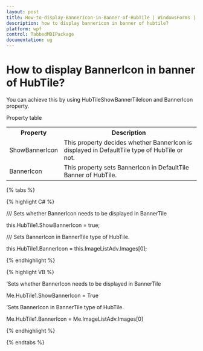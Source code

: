 ```yaml
---
layout: post
title: How-to-display-BannerIcon-in-Banner-of-HubTile | WindowsForms | Syncfusion
description: how to display bannericon in banner of hubtile?
platform: wpf
control: TabbedMDIPackage
documentation: ug
---
```


# How to display BannerIcon in banner of HubTile?

You can achieve this by using HubTileShowBannerTileIcon and BannerIcon property.

Property table

<table>
<tr>
<th>
Property</th><th>
Description</th></tr>
<tr>
<td>
ShowBannerIcon</td><td>
This property decides whether BannerIcon is displayed in DefaultTile type of HubTile or not.</td></tr>
<tr>
<td>
BannerIcon</td><td>
This property sets BannerIcon in DefaultTile Banner of HubTile.</td></tr>
</table>

{% tabs %}

{% highlight C# %}



/// Sets whether BannerIcon needs to be displayed in BannerTile 

this.HubTile1.ShowBannerIcon = true;



/// Sets BannerIcon in BannerTile type of HubTile.

this.HubTile1.BannerIcon = this.ImageListAdv.Images[0];


{% endhighlight %}


{% highlight VB %}



‘Sets whether BannerIcon needs to be displayed in BannerTile 

Me.HubTile1.ShowBannerIcon = True



‘Sets BannerIcon in BannerTile type of HubTile.

Me.HubTile1.BannerIcon = Me.ImageListAdv.Images[0]


{% endhighlight %}

{% endtabs %}
